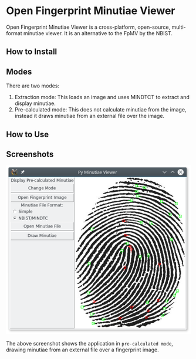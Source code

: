 # Open Fingerprint Minutiae Viewer
Open Fingerprint Minutiae Viewer is a cross-platform, open-source, multi-format minutiae viewer. It is an alternative to the FpMV by the NBIST.

## How to Install

## Modes

There are two modes:

1. Extraction mode: This loads an image and uses MINDTCT to extract and display minutiae.
1. Pre-calculated mode: This does not calculate minutiae from the image, instead it draws minutiae from an external file over the image.

## How to Use

## Screenshots

![Screenshot of Pre-calculated Mode](.readme/Screenshot_precalculated.png)

The above screenshot shows the application in `pre-calculated mode`, drawing minutiae from an external file over a fingerprint image. 
